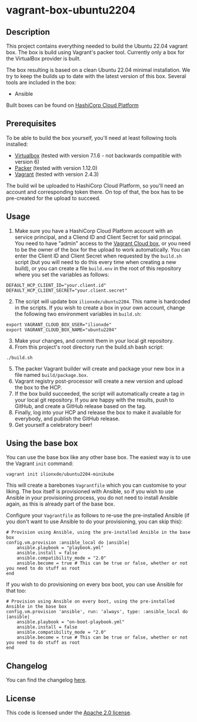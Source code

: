 # vagrant-box-ubuntu2204
## Description
This project contains everything needed to build the Ubuntu 22.04 vagrant box. The box is build using Vagrant's packer tool. Currently only a box for the VirtualBox provider is built.

The box resulting is based on a clean Ubuntu 22.04 minimal installation. We try to keep the builds up to date with the latest version of this box. Several tools are included in the box:
* Ansible

Built boxes can be found on [HashiCorp Cloud Platform](https://portal.cloud.hashicorp.com/vagrant/discover/ilionxde/ubuntu2204)

## Prerequisites
To be able to build the box yourself, you'll need at least following tools installed:

* [Virtualbox](https://www.virtualbox.org/) (tested with version 7.1.6 - not backwards compatible with version 6)
* [Packer](https://www.packer.io/) (tested with version 1.12.0)
* [Vagrant](https://www.vagrantup.com/) (tested with version 2.4.3)

The build wil be uploaded to HashiCorp Cloud Platform, so you'll need an account and corresponding token there. On top of that, the box has to be pre-created for the upload to succeed.

## Usage
1. Make sure you have a HashiCorp Cloud Platform account with an service principal, and a Cliend ID and Client Secret for said principal. You need to have "admin" access to the [Vagrant Cloud box](https://portal.cloud.hashicorp.com/vagrant/discover/ilionxde/ubuntu2204), or you need to be the owner of the box for the upload to work automatically. You can enter the Client ID and Client Secret when requested by the `build.sh` script (but you will need to do this every time when creating a new build), or you can create a file `build.env` in the root of this repository where you set the variables as follows:

```
DEFAULT_HCP_CLIENT_ID="your.client.id"
DEFAULT_HCP_CLIENT_SECRET="your.client.secret"
```

2. The script will update box `ilionxde/ubuntu2204`. This name is hardcoded in the scripts. If you wish to create a box in your own account, change the following two environment variables in `build.sh`:

```
export VAGRANT_CLOUD_BOX_USER="ilionxde"
export VAGRANT_CLOUD_BOX_NAME="ubuntu2204"
```

3. Make your changes, and commit them in your local git repository.
4. From this project's root directory run the build.sh bash script:
```
./build.sh
```
5. The packer Vagrant builder will create and package your new box in a file named `build/package.box`.
6. Vagrant registry post-processor will create a new version and upload the box to the HCP.
7. If the box build succeeded, the script will automatically create a tag in your local git repository. If you are happy with the results, push to GitHub, and create a GitHub release based on the tag.
8. Finally, log into your HCP and release the box to make it available for everybody, and publish the GitHub release.
9. Get yourself a celebratory beer!

## Using the base box
You can use the base box like any other base box. The easiest way is to use the Vagrant `init` command:

```
vagrant init ilionxde/ubuntu2204-minikube
```

This will create a barebones `Vagrantfile` which you can customise to your liking. The box itself is provisioned with Ansible, so if you wish to use Ansible in your provisioning process, you do not need to install Ansible again, as this is already part of the base box.

Configure your `Vagrantfile` as follows to re-use the pre-installed Ansible (if you don't want to use Ansible to do your provisioning, you can skip this):

```
# Provision using Ansible, using the pre-installed Ansible in the base box
config.vm.provision :ansible_local do |ansible|
    ansible.playbook = "playbook.yml"
    ansible.install = false
    ansible.compatibility_mode = "2.0"
    ansible.become = true # This can be true or false, whether or not you need to do stuff as root
end
```

If you wish to do provisioning on every box boot, you can use Ansible for that too:

```
# Provision using Ansible on every boot, using the pre-installed Ansible in the base box
config.vm.provision 'ansible', run: 'always', type: :ansible_local do |ansible|
    ansible.playbook = "on-boot-playbook.yml"
    ansible.install = false
    ansible.compatibility_mode = "2.0"
    ansible.become = true # This can be true or false, whether or not you need to do stuff as root
end
```

## Changelog
You can find the changelog [here](CHANGELOG.md).

## License
This code is licensed under the [Apache 2.0 license](LICENSE).